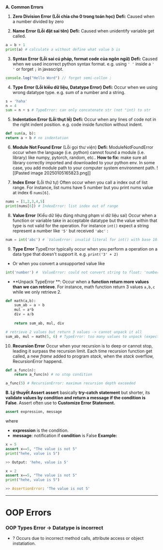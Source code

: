 **A. Common Errors**
1. **Zero Division Error (Lỗi chia cho 0 trong toán học)**
	**Defi:** Caused when a number divided by zero

2. **Name Error (Lỗi đặt sai tên)**
	**Defi:** Caused when unidentify variable get called. 
```python
a = b + 1 
print(a) # calculate a without define what value b is
``` 

3. **Syntax Error (Lỗi sai cú pháp, format code của ngôn ngữ)**
	**Defi:** Caused when we used incorrect python syntax format. e.g. using `' '` inside a `' '` or forget `;`  in javascript.
```js
console.log("Hello Word") // forgot semi-collon ;
```

4. **Type Error (Lỗi kiểu dữ liệu, Datatype Error)**
	**Defi:** Occur when we using wrong datatype type. e.g. sum of a number and  a string. 
```python
s = 'haha'
n = 4
sum = n + s # TypeError: can only concatenate str (not "int) to str 
```

5. **Indentation Error (Lỗi thụt lề)**
	**Defi:** Occur when any lines of code not in the right indent position. e.g. code inside function without indent.
```python
def sum(a, b):
return a + b # no indentation
```
   
6. **Module Not Found Error** (Lỗi gọi thư viện)
	**Defi:** ModuleNotFoundError occur when the language (i.e. python) cannot found a module (i.e. library) like numpy, pytorch, random, etc..
	**How to fix:** make sure all library correctly imported and downloaded to your python env. In some case, you add module path to your computer system environment path.
	![[Pasted image 20250105165823.png]]
 
7.  **Index Error** (Lỗi thứ tự)
	Often occur when you call a index out of list range. For instance, list nums have 5 number but you print nums value at index 6 `nums[6]`.
```python
nums = [1,2,3,4,5]
print(nums[6]) # IndexError: list index out of range
```

8. **Value Error** (Kiểu dữ liệu đúng nhưng phạm vi dữ liệu sai)
	Occur when a function or variable take in acceptable datatype but the value within that type is not valid for the operation. For instance `int()` expect a string represent a number like `'5'` but received `'abc'` :
```python
num = int('abc') # `ValueError: invalid literal for int() with base 10: 'abc'`
```

9. **Type Error**
	TypeError typically occur when you perform a operation on a data type that doesn't support it. e.g. `print('3' + 2)`
+ Or when you convert a unsupported value like 
```python
int('number') #  ValueError: could not convert string to float: 'number'
``` 
+ **Unpack TypeError  **: Occur when a **function return more values than we can retrieve**. For instance, math function return 3 values `a,b,c` while we only retrieve 2. 
```python
def math(a,b):
	sum_ab = a + b
	mul = a*b
	div = a/b
	
	return sum_ab, mul, div

# retrieve 2 values but return 3 values -> cannot unpack it all
sum_ab, mul = math(5, 6) # TypeError: too many values to unpack (expected 2)
``` 

10. **Recursion Error**
	Occur when your recursion is to deep or cannot stop, leading it surpass the recursion limit. Each time recursion function get called, a new *frame* added to program *stack*, when the *stack* overflow, RecursionError happend. 
```python
def a_func(n):
	return a_func(n) # no stop condition

a_func(5) # RecursionError: maximum recursion depth exceeded
```  

**B. Lý thuyết Assert**
**assert** basically **try-catch statement** but shorter, its **validate values by condition and return a message if the condition is False**. Assert often use to  **Customize Error Statement.**
```python
assert expression, message 
```
where 
+ **expression** is the condition.
+ **message**: notification if **condition** is False 
**Example:**
```python
x = 5
assert x==5, "The value is not 5"
print("hehe, value is 5")

>> Output: 'hehe, value is 5'
```

```python
x = 2
assert x==5, "The value is not 5"
print("hehe, value is 5")

>> AssertionError: 'The value is not 5'
```

---
# OOP Errors
### OOP Types Error -> Datatype is incorrect
+ ? Occurs due to incorrect method calls, attribute access or object instatiation. 

